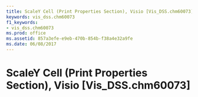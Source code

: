 ```yaml
---
title: ScaleY Cell (Print Properties Section), Visio [Vis_DSS.chm60073]
keywords: vis_dss.chm60073
f1_keywords:
- vis_dss.chm60073
ms.prod: office
ms.assetid: 857a3efe-e9eb-470b-854b-f38a4e32a9fe
ms.date: 06/08/2017
---
```



# ScaleY Cell (Print Properties Section), Visio [Vis_DSS.chm60073]

